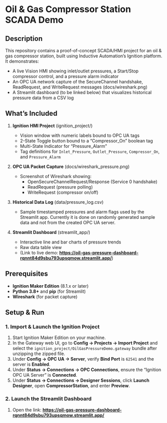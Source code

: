# Oil & Gas Compressor Station SCADA Demo

## Description

This repository contains a proof-of-concept SCADA/HMI project for an oil & gas compressor station, built using Inductive Automation’s Ignition platform. It demonstrates:

- A live Vision HMI showing inlet/outlet pressures, a Start/Stop compressor control, and a pressure alarm indicator
- An OPC UA network capture of the SecureChannel handshake, ReadRequest, and WriteRequest messages (docs/wireshark.png)
- A Streamlit dashboard (to be linked below) that visualizes historical pressure data from a CSV log

## What’s Included

1. **Ignition HMI Project** (ignition_project/)

   - Vision window with numeric labels bound to OPC UA tags
   - 2-State Toggle button bound to a “Compressor_On” boolean tag
   - Multi-State Indicator for “Pressure_Alarm”
   - Tag definitions for `Inlet_Pressure`, `Outlet_Pressure`, `Compressor_On`, and `Pressure_Alarm`

2. **OPC UA Packet Capture** (docs/wireshark_pressure.png)

   - Screenshot of Wireshark showing:
     - OpenSecureChannelRequest/Response (Service 0 handshake)
     - ReadRequest (pressure polling)
     - WriteRequest (compressor on/off)

3. **Historical Data Log** (data/pressure_log.csv)

   - Sample timestamped pressures and alarm flags used by the Streamlit app. Currently it is done on randomly generated sample data and not from the created OPC UA server.

4. **Streamlit Dashboard** (streamlit_app/)
   - Interactive line and bar charts of pressure trends
   - Raw data table view
   - (Link to live demo: **https://oil-gas-pressure-dashboard-rqnnt84d9sbu793upsqmow.streamlit.app/**)

## Prerequisites

- **Ignition Maker Edition** (8.1.x or later)
- **Python 3.8+** and **pip** (for Streamlit)
- **Wireshark** (for packet capture)

## Setup & Run

### 1. Import & Launch the Ignition Project

1. Start Ignition Maker Edition on your machine.
2. In the Gateway web UI, go to **Config → Projects → Import Project** and select the `ignition_project/OilGasPressureDemo.gateway` bundle after unzipping the zipped file.
3. Under **Config → OPC UA → Server**, verify **Bind Port** is `62541` and the server is **Enabled**.
4. Under **Status → Connections → OPC Connections**, ensure the “Ignition OPC UA Server” is **Connected**.
5. Under **Status → Connections → Designer Sessions**, click **Launch Designer**, open **CompressorStation**, and enter **Preview**.

### 2. Launch the Streamlit Dashboard

1. Open the link: **https://oil-gas-pressure-dashboard-rqnnt84d9sbu793upsqmow.streamlit.app/**
